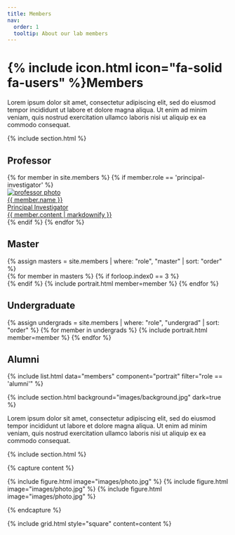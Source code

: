 ```yaml
---
title: Members
nav:
  order: 1
  tooltip: About our lab members
---
```


# {% include icon.html icon="fa-solid fa-users" %}Members

Lorem ipsum dolor sit amet, consectetur adipiscing elit, sed do eiusmod tempor
incididunt ut labore et dolore magna aliqua. Ut enim ad minim veniam, quis
nostrud exercitation ullamco laboris nisi ut aliquip ex ea commodo consequat.

{% include section.html %}

<h2>Professor</h2>
<div class="member-section">
  {% for member in site.members %}
    {% if member.role == 'principal-investigator' %}
      <div class="professor-card">
        <a
          {% if page.slug != member.slug %}
            href="{{ member.url | relative_url | uri_escape }}"
          {% endif %}
          class="professor-card-link"
          aria-label="{{ member.name | default: "professor link" | regex_strip }}"
        >
          <div class="professor-photo">
            <img
              src="{{ member.image | relative_url | uri_escape }}"
              alt="professor photo"
              loading="lazy"
              {% include fallback.html %}
            >
          </div>
          <div class="professor-info">
            <div class="professor-name">{{ member.name }}</div>
            <div class="professor-title">Principal Investigator</div>
            <div class="professor-bio">
              {{ member.content | markdownify }}
            </div>
          </div>
        </a>
      </div>
    {% endif %}
  {% endfor %}
</div>

<h2>Master</h2>
<div class="member-section">
  {% assign masters = site.members | where: "role", "master" | sort: "order" %}
  <div class="master-row">
    {% for member in masters %}
      {% if forloop.index0 == 3 %}
        </div><div class="master-row">
      {% endif %}
      {% include portrait.html member=member %}
    {% endfor %}
  </div>
</div>

<h2>Undergraduate</h2>
<div class="member-section">
  {% assign undergrads = site.members | where: "role", "undergrad" | sort: "order" %}
  {% for member in undergrads %}
    {% include portrait.html member=member %}
  {% endfor %}
</div>

<h2>Alumni</h2>
<div class="member-section">
  {% include list.html data="members" component="portrait" filter="role == 'alumni'" %}
</div>

{% include section.html background="images/background.jpg" dark=true %}

Lorem ipsum dolor sit amet, consectetur adipiscing elit, sed do eiusmod tempor
incididunt ut labore et dolore magna aliqua. Ut enim ad minim veniam, quis
nostrud exercitation ullamco laboris nisi ut aliquip ex ea commodo consequat.

{% include section.html %}

{% capture content %}

{% include figure.html image="images/photo.jpg" %}
{% include figure.html image="images/photo.jpg" %}
{% include figure.html image="images/photo.jpg" %}

{% endcapture %}

{% include grid.html style="square" content=content %}
